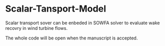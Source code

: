 # Scalar-Tansport-Model
Scalar transport sover can be enbeded in SOWFA solver to evaluate wake recovry in wind turbine flows.

The whole code will be open when the manuscript is accepted.
